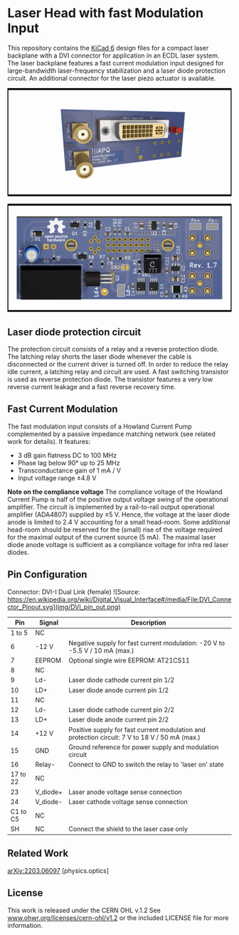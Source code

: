 Laser Head with fast Modulation Input
===================

This repository contains the [KiCad 6](https://www.kicad.org/) design files for a compact laser backplane with a DVI connector for application in an ECDL laser system. The laser backplane features a fast current modulation input designed for large-bandwidth laser-frequency stabilization and a laser diode protection circuit. An additional connector for the laser piezo actuator is available.


![RedPitaya_Lockbox](img/LaserBackplane_DVI_front.png)

![RedPitaya_Lockbox](img/LaserBackplane_DVI_back.png)


Laser diode protection circuit
--------------------

The protection circuit consists of a relay and a reverse protection diode. The latching relay shorts the laser diode whenever the cable is disconnected or the current driver is turned off. In order to reduce the relay idle current, a latching relay and circuit are used. A fast switching transistor is used as reverse protection diode. The transistor features a very low reverse current leakage and a fast reverse recovery time.


Fast Current Modulation
--------------------
The fast modulation input consists of a Howland Current Pump complemented by a passive impedance matching network (see related work for details). It features:
- 3 dB gain flatness DC to 100 MHz
- Phase lag below 90° up to 25 MHz
- Transconductance gain of 1 mA / V
- Input voltage range ±4.8 V

**Note on the compliance voltage**
The compliance voltage of the Howland Current Pump is half of the positive output voltage swing of the operational amplifier. The circuit is implemented by a rail-to-rail output operational amplifier (ADA4807) supplied by ±5 V. Hence, the voltage at the laser diode anode is limited to 2.4 V accounting for a small head-room. Some additional head-room should be reserved for the (small) rise of the voltage required for the maximal output of the current source (5 mA). The maximal laser diode anode voltage is sufficient as a compliance voltage for infra red laser diodes. 

Pin Configuration
--------------------

Connector: DVI-I Dual Link (female)
![Source: https://en.wikipedia.org/wiki/Digital_Visual_Interface#/media/File:DVI_Connector_Pinout.svg](img/DVI_pin_out.png)

| Pin 		| Signal 		| Description 	|
| --- 		| --- 			|	---			|
|  1 to 5 	|	NC			|				|
|  6  		|	-12 V		|	Negative supply for fast current modulation: -20 V to -5.5 V / 10 mA (max.)	|
|  7		|	EEPROM		|	Optional single wire EEPROM: AT21CS11	|
|  8  		| NC 			|				|
|  9  		| Ld-			| Laser diode cathode current pin 1/2	|
|  10  		| LD+			| Laser diode anode current pin 1/2		|
|  11  		| NC			|				|
|  12  		| Ld-			| Laser diode cathode current pin 2/2	|
|  13  		| LD+			| Laser diode anode current pin 2/2		|
|  14  		|	+12 V		| Positive supply for fast current modulation and protection circuit: 7 V to 18 V / 50 mA (max.) 	|
|  15  		| GND			| Ground reference for power supply	and modulation circuit  |
|  16  		| Relay-		| Connect to GND to switch the relay to 'laser on' state		|
|  17 to 22	| NC			| 				|
|  23  		| V_diode+		| Laser anode voltage sense connection		|
|  24  		| V_diode-		| Laser cathode voltage sense connection	|
|  C1 to C5	| NC			| 				|
|  SH		| NC			| 	Connect the shield to the laser case only			|

Related Work
--------------------

[arXiv:2203.06097](https://arxiv.org/abs/2203.06097) [physics.optics]


License
-------

This work is released under the CERN OHL v.1.2
See www.ohwr.org/licenses/cern-ohl/v1.2 or the included LICENSE file for more information.